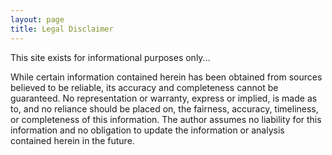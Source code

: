 ```yaml
---
layout: page
title: Legal Disclaimer
---
```


<!-- Placeholder. Needs edit --> 

This site exists for informational purposes only...

While certain information contained herein has been obtained from sources believed to be reliable, its accuracy and completeness cannot be guaranteed. No representation or warranty, express or implied, is made as to, and no reliance should be placed on, the fairness, accuracy, timeliness, or completeness of this information. The author assumes no liability for this information and no obligation to update the information or analysis contained herein in the future.